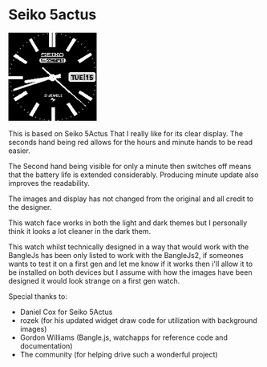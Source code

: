 # Seiko 5actus

![](screenshot.png)

This is based on Seiko 5Actus That I really like for its clear display. The seconds hand being red allows for the hours and minute
hands to be read easier.

The Second hand being visible for only a minute then switches off means that the battery life is extended considerably.
Producing minute update also improves the readability.

The images and display has not changed from the original and all credit to the designer.

This watch face works in both the light and dark themes but I personally think it looks a lot cleaner in the dark them.

This watch whilst technically designed in a way that would work with the BangleJs has been only listed to work with the BangleJs2, if someones wants to test it on a first gen and let me know if it works then i'll allow it to be installed on both devices but I assume with how the images have been designed it would look strange on a first gen watch.

Special thanks to:
* Daniel Cox for Seiko 5Actus
* rozek (for his updated widget draw code for utilization with background images)
* Gordon Williams (Bangle.js, watchapps for reference code and documentation)
* The community (for helping drive such a wonderful project)
